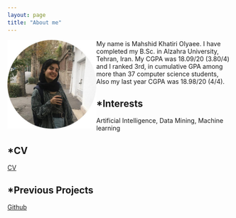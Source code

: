 ```yaml
---
layout: page
title: "About me"
---
```

<img align="left" width="200" height="200" src="/assets/bio.jpg"/>


My name is Mahshid Khatiri Olyaee. I have completed my B.Sc. in Alzahra University, Tehran, Iran. My CGPA was 18.09/20 (3.80/4) and I ranked 3rd, in cumulative GPA among more than 37 computer science students, Also my last year CGPA was 18.98/20 (4/4).

## *Interests

Artificial Intelligence, Data Mining, Machine learning


## *CV
[CV](resume.md)

## *Previous Projects

[Github](https://github.com/mahshidkhatiri)




